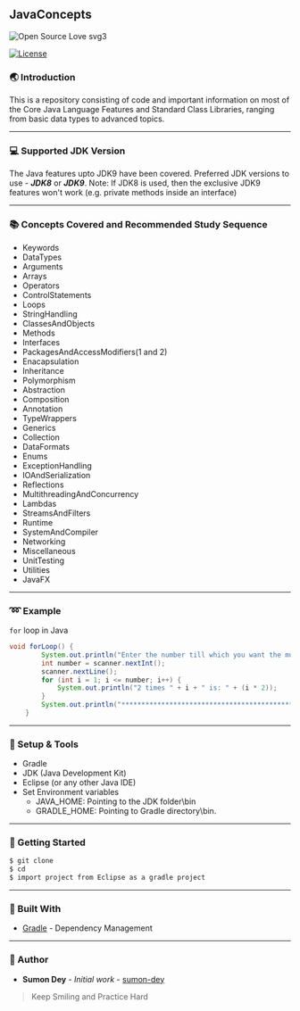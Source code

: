 ## JavaConcepts

![Open Source Love svg3](https://badges.frapsoft.com/os/v3/open-source.svg?v=103 "Open Source Love")

[![License](https://img.shields.io/badge/License-Apache%202.0-blue.svg?style=for-the-badge "Apache License")][license]

###  :earth_asia: Introduction
This is a repository consisting of code and important information on most of the Core Java Language Features and Standard Class Libraries, ranging from basic data types to advanced topics. 

***

###  :computer: Supported JDK Version
The Java features upto JDK9 have been covered. Preferred JDK versions to use - **_JDK8_** or **_JDK9_**.
Note: If JDK8 is used, then the exclusive JDK9 features won't work (e.g. private methods inside an interface)

***

###  :books: Concepts Covered and Recommended Study Sequence
* Keywords
* DataTypes
* Arguments
* Arrays
* Operators
* ControlStatements
* Loops
* StringHandling
* ClassesAndObjects
* Methods
* Interfaces
* PackagesAndAccessModifiers(1 and 2)
* Enacapsulation
* Inheritance
* Polymorphism
* Abstraction
* Composition
* Annotation
* TypeWrappers
* Generics
* Collection
* DataFormats
* Enums
* ExceptionHandling
* IOAndSerialization
* Reflections
* MultithreadingAndConcurrency
* Lambdas
* StreamsAndFilters
* Runtime
* SystemAndCompiler
* Networking
* Miscellaneous
* UnitTesting
* Utilities
* JavaFX

***

###  :loop: Example
`for` loop in Java
```java
void forLoop() {
		System.out.println("Enter the number till which you want the multiplication table of 2: ");
		int number = scanner.nextInt();
		scanner.nextLine();
		for (int i = 1; i <= number; i++) {
			System.out.println("2 times " + i + " is: " + (i * 2));
		}
		System.out.println("***************************************************************");
	}
```
***

###  :wrench: Setup & Tools
* Gradle
* JDK (Java Development Kit)
* Eclipse (or any other Java IDE)
* Set Environment variables      
    * JAVA_HOME: Pointing to the JDK folder\bin
    * GRADLE_HOME: Pointing to Gradle directory\bin.

***
	
###  :running: Getting Started
```sh
$ git clone 
$ cd 
$ import project from Eclipse as a gradle project
```
***

###  :wrench: Built With

* [Gradle](https://gradle.org/) - Dependency Management

***

###  :pencil: Author

* **Sumon Dey** - *Initial work* - [sumon-dey](https://github.com/sumon-dey "Sumon Dey") 

>Keep Smiling and Practice Hard 

[license]: https://opensource.org/licenses/Apache-2.0



